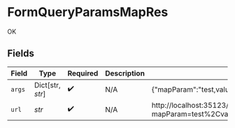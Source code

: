 # FormQueryParamsMapRes

OK


## Fields

| Field                                                                                                      | Type                                                                                                       | Required                                                                                                   | Description                                                                                                | Example                                                                                                    |
| ---------------------------------------------------------------------------------------------------------- | ---------------------------------------------------------------------------------------------------------- | ---------------------------------------------------------------------------------------------------------- | ---------------------------------------------------------------------------------------------------------- | ---------------------------------------------------------------------------------------------------------- |
| `args`                                                                                                     | Dict[str, *str*]                                                                                           | :heavy_check_mark:                                                                                         | N/A                                                                                                        | {"mapParam":"test,value,test2,value2","test":"1","test2":"2"}                                              |
| `url`                                                                                                      | *str*                                                                                                      | :heavy_check_mark:                                                                                         | N/A                                                                                                        | http://localhost:35123/anything/queryParams/form/map?mapParam=test%2Cvalue%2Ctest2%2Cvalue2&test=1&test2=2 |